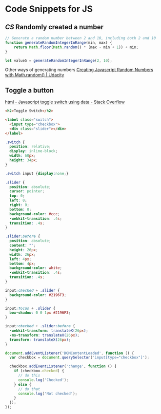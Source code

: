 # Code Snippets for JS

## *CS* Randomly created a number

```js
// Generate a random number between 2 and 10, including both 2 and 10
function generateRandomIntegerInRange(min, max) {
    return Math.floor(Math.random() * (max - min + 1)) + min;
}

let value5 = generateRandomIntegerInRange(2, 10);
```

Other ways of generating numbers [Creating Javascript Random Numbers with Math.random() | Udacity](https://www.udacity.com/blog/2021/04/javascript-random-numbers.html#:~:text=Generating%20Javascript%20Random%20Numbers,it%20will%20never%20be%201.)

## Toggle a button

[html - Javascript toggle switch using data - Stack Overflow](https://stackoverflow.com/questions/44565816/javascript-toggle-switch-using-data)

```html
<h2>Toggle Switch</h2>

<label class="switch">
  <input type="checkbox">
  <div class="slider"></div>
</label>
```

```css
.switch {
  position: relative;
  display: inline-block;
  width: 60px;
  height: 34px;
}

.switch input {display:none;}

.slider {
  position: absolute;
  cursor: pointer;
  top: 0;
  left: 0;
  right: 0;
  bottom: 0;
  background-color: #ccc;
  -webkit-transition: .4s;
  transition: .4s;
}

.slider:before {
  position: absolute;
  content: "";
  height: 26px;
  width: 26px;
  left: 4px;
  bottom: 4px;
  background-color: white;
  -webkit-transition: .4s;
  transition: .4s;
}

input:checked + .slider {
  background-color: #2196F3;
}

input:focus + .slider {
  box-shadow: 0 0 1px #2196F3;
}

input:checked + .slider:before {
  -webkit-transform: translateX(26px);
  -ms-transform: translateX(26px);
  transform: translateX(26px);
}
```

```js
document.addEventListener('DOMContentLoaded', function () {
  var checkbox = document.querySelector('input[type="checkbox"]');

  checkbox.addEventListener('change', function () {
    if (checkbox.checked) {
      // do this
      console.log('Checked');
    } else {
      // do that
      console.log('Not checked');
    }
  });
});
```
